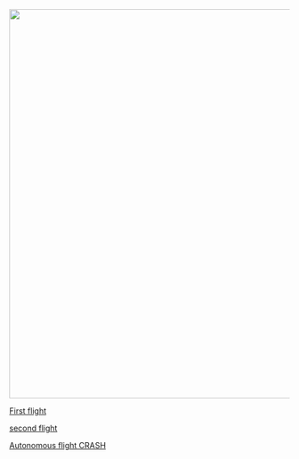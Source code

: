 <img src="https://user-images.githubusercontent.com/72104254/171271991-4870f41d-a08a-4463-b710-3a708cb0eb24.jpeg" width="850" height="700">

[First flight](https://www.youtube.com/watch?v=rWjGpgpi1M0)

[second flight](https://www.youtube.com/watch?v=i7E_WeZ5Nn4)

[Autonomous flight CRASH](https://www.youtube.com/watch?v=UYRIvbps6jE)
